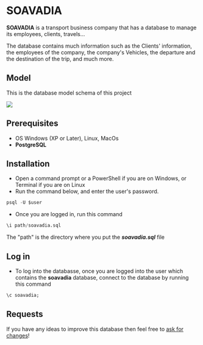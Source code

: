 # SOAVADIA

**SOAVADIA** is a transport business company that has a database to manage its employees, clients, travels...

The database contains much information such as the Clients' information, the employees of the company, the company's Vehicles, the departure and the destination of the trip, and much more.

## Model
This is the database model schema of this project
<p align="left">
  <img src="https://github.com/Herizoran/soavadia/blob/main/images/Soavadia_schema.jpg" />
</p>

## Prerequisites
* OS Windows (XP or Later), Linux, MacOs
* **PostgreSQL**


## Installation
- Open a command prompt or a PowerShell if you are on Windows, or Terminal if you are on Linux
- Run the command below, and enter the user's password.
``` sql
psql -U $user
```
- Once you are logged in, run this command
``` sql
\i path/soavadia.sql
```
The "path" is the directory where you put the ***soavadia.sql*** file

## Log in
- To log into the databasse, once you are logged into the user which contains the **soavadia** database, connect to the database by running this command

``` sql
\c soavadia;
```
## Requests
If you have any ideas to improve this database then feel free to <a href='https://github.com/Herizoran/soavadia/pulls'>ask for changes</a>!
